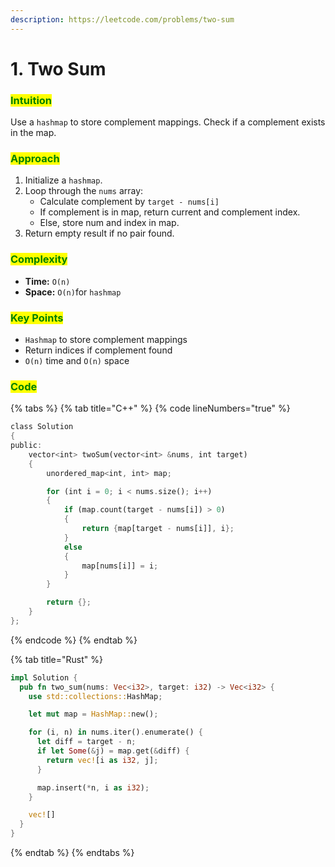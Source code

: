 ```yaml
---
description: https://leetcode.com/problems/two-sum
---
```


# 1. Two Sum

### <mark style="color:green;">Intuition</mark>

Use a `hashmap` to store complement mappings. Check if a complement exists in the map.

### <mark style="color:green;">Approach</mark>

1. Initialize a `hashmap`.
2. Loop through the `nums` array:
   * Calculate complement by `target - nums[i]`
   * If complement is in map, return current and complement index.
   * Else, store num and index in map.
3. Return empty result if no pair found.

### <mark style="color:green;">Complexity</mark>

* **Time:** `O(n)`
* **Space:** `O(n)`for `hashmap`

### <mark style="color:green;">Key Points</mark>

* `Hashmap` to store complement mappings
* Return indices if complement found
* `O(n)` time and `O(n)` space

### <mark style="color:green;">**Code**</mark>

{% tabs %}
{% tab title="C++" %}
{% code lineNumbers="true" %}
```rust
class Solution
{
public:
    vector<int> twoSum(vector<int> &nums, int target)
    {
        unordered_map<int, int> map;

        for (int i = 0; i < nums.size(); i++)
        {
            if (map.count(target - nums[i]) > 0)
            {
                return {map[target - nums[i]], i};
            }
            else
            {
                map[nums[i]] = i;
            }
        }

        return {};
    }
};
```
{% endcode %}
{% endtab %}

{% tab title="Rust" %}
```rust
impl Solution {
  pub fn two_sum(nums: Vec<i32>, target: i32) -> Vec<i32> {
    use std::collections::HashMap;

    let mut map = HashMap::new();

    for (i, n) in nums.iter().enumerate() {
      let diff = target - n;
      if let Some(&j) = map.get(&diff) {
        return vec![i as i32, j];
      }

      map.insert(*n, i as i32);
    }

    vec![]
  }
}
```
{% endtab %}
{% endtabs %}
